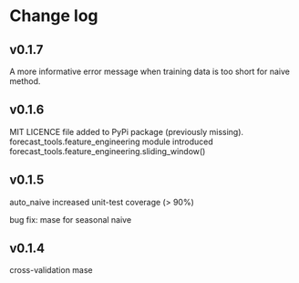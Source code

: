 # Change log

## v0.1.7
A more informative error message when training data is too short for naive method.

## v0.1.6
MIT LICENCE file added to PyPi package (previously missing).
forecast_tools.feature_engineering module introduced
forecast_tools.feature_engineering.sliding_window()

## v0.1.5

auto_naive
increased unit-test coverage (> 90%)

bug fix: mase for seasonal naive

## v0.1.4

cross-validation
mase





